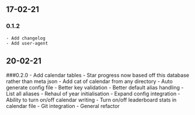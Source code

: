 ## 17-02-21
### 0.1.2
	- Add changelog
	- Add user-agent

## 20-02-21 
###0.2.0
	- Add calendar tables
		- Star progress now based off this database rather than meta json
	- Add cat of calendar from any directory
	- Auto generate config file
	- Better key validation
	- Better default alias handling
		- List all aliases
	- Rehaul of year initialisation
	- Expand config integration
		- Ability to turn on/off calendar writing
		- Turn on/off leaderboard stats in calendar file
	- Git integration
	- General refactor

